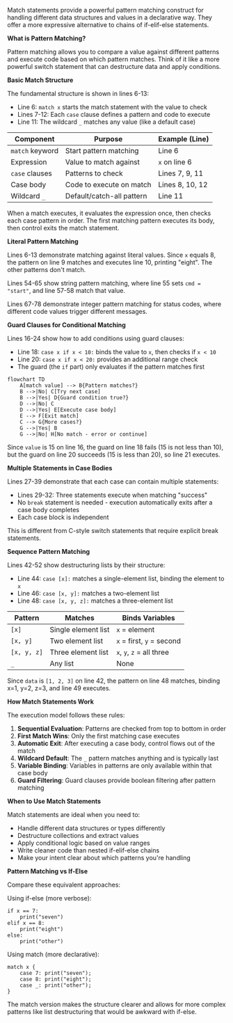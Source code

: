 Match statements provide a powerful pattern matching construct for handling different data structures and values in a declarative way. They offer a more expressive alternative to chains of if-elif-else statements.

**What is Pattern Matching?**

Pattern matching allows you to compare a value against different patterns and execute code based on which pattern matches. Think of it like a more powerful switch statement that can destructure data and apply conditions.

**Basic Match Structure**

The fundamental structure is shown in lines 6-13:
- Line 6: `match x` starts the match statement with the value to check
- Lines 7-12: Each `case` clause defines a pattern and code to execute
- Line 11: The wildcard `_` matches any value (like a default case)

| Component | Purpose | Example (Line) |
|-----------|---------|----------------|
| `match` keyword | Start pattern matching | Line 6 |
| Expression | Value to match against | `x` on line 6 |
| `case` clauses | Patterns to check | Lines 7, 9, 11 |
| Case body | Code to execute on match | Lines 8, 10, 12 |
| Wildcard `_` | Default/catch-all pattern | Line 11 |

When a match executes, it evaluates the expression once, then checks each case pattern in order. The first matching pattern executes its body, then control exits the match statement.

**Literal Pattern Matching**

Lines 6-13 demonstrate matching against literal values. Since `x` equals 8, the pattern on line 9 matches and executes line 10, printing "eight". The other patterns don't match.

Lines 54-65 show string pattern matching, where line 55 sets `cmd = "start"`, and line 57-58 match that value.

Lines 67-78 demonstrate integer pattern matching for status codes, where different code values trigger different messages.

**Guard Clauses for Conditional Matching**

Lines 16-24 show how to add conditions using guard clauses:
- Line 18: `case x if x < 10:` binds the value to `x`, then checks if `x < 10`
- Line 20: `case x if x < 20:` provides an additional range check
- The guard (the `if` part) only evaluates if the pattern matches first

```mermaid
flowchart TD
    A[match value] --> B{Pattern matches?}
    B -->|No| C[Try next case]
    B -->|Yes| D{Guard condition true?}
    D -->|No| C
    D -->|Yes| E[Execute case body]
    E --> F[Exit match]
    C --> G{More cases?}
    G -->|Yes| B
    G -->|No| H[No match - error or continue]
```

Since `value` is 15 on line 16, the guard on line 18 fails (15 is not less than 10), but the guard on line 20 succeeds (15 is less than 20), so line 21 executes.

**Multiple Statements in Case Bodies**

Lines 27-39 demonstrate that each case can contain multiple statements:
- Lines 29-32: Three statements execute when matching "success"
- No `break` statement is needed - execution automatically exits after a case body completes
- Each case block is independent

This is different from C-style switch statements that require explicit break statements.

**Sequence Pattern Matching**

Lines 42-52 show destructuring lists by their structure:
- Line 44: `case [x]:` matches a single-element list, binding the element to `x`
- Line 46: `case [x, y]:` matches a two-element list
- Line 48: `case [x, y, z]:` matches a three-element list

| Pattern | Matches | Binds Variables |
|---------|---------|-----------------|
| `[x]` | Single element list | `x` = element |
| `[x, y]` | Two element list | `x` = first, `y` = second |
| `[x, y, z]` | Three element list | `x`, `y`, `z` = all three |
| `_` | Any list | None |

Since `data` is `[1, 2, 3]` on line 42, the pattern on line 48 matches, binding x=1, y=2, z=3, and line 49 executes.

**How Match Statements Work**

The execution model follows these rules:

1. **Sequential Evaluation**: Patterns are checked from top to bottom in order
2. **First Match Wins**: Only the first matching case executes
3. **Automatic Exit**: After executing a case body, control flows out of the match
4. **Wildcard Default**: The `_` pattern matches anything and is typically last
5. **Variable Binding**: Variables in patterns are only available within that case body
6. **Guard Filtering**: Guard clauses provide boolean filtering after pattern matching

**When to Use Match Statements**

Match statements are ideal when you need to:
- Handle different data structures or types differently
- Destructure collections and extract values
- Apply conditional logic based on value ranges
- Write cleaner code than nested if-elif-else chains
- Make your intent clear about which patterns you're handling

**Pattern Matching vs If-Else**

Compare these equivalent approaches:

Using if-else (more verbose):
```
if x == 7:
    print("seven")
elif x == 8:
    print("eight")
else:
    print("other")
```

Using match (more declarative):
```
match x {
    case 7: print("seven");
    case 8: print("eight");
    case _: print("other");
}
```

The match version makes the structure clearer and allows for more complex patterns like list destructuring that would be awkward with if-else.
